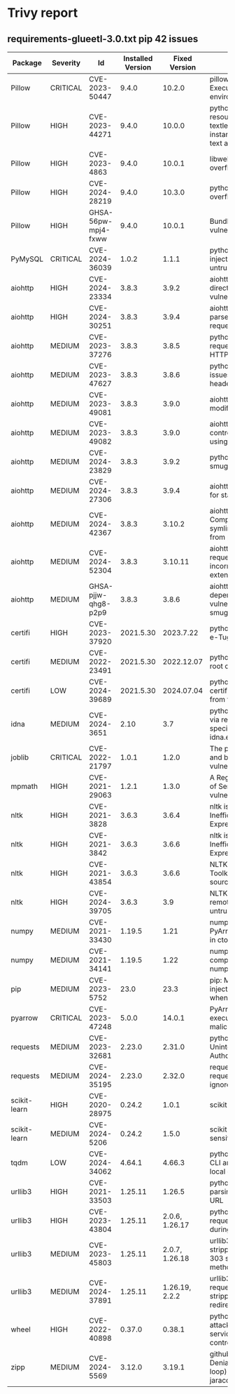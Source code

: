 # Trivy report

## requirements-glueetl-3.0.txt pip  42 issues


| Package |  Severity | Id | Installed Version  | Fixed Version | Title |
|---------|-----------|----|--------------------|---------------|--------|
| Pillow | CRITICAL | CVE-2023-50447 | 9.4.0 | 10.2.0  | pillow: Arbitrary Code Execution via the environment parameter |
| Pillow | HIGH | CVE-2023-44271 | 9.4.0 | 10.0.0  | python-pillow: uncontrolled resource consumption when textlength in an ImageDraw instance operates on a long text argument |
| Pillow | HIGH | CVE-2023-4863 | 9.4.0 | 10.0.1  | libwebp: Heap buffer overflow in WebP Codec |
| Pillow | HIGH | CVE-2024-28219 | 9.4.0 | 10.3.0  | python-pillow: buffer overflow in _imagingcms.c |
| Pillow | HIGH | GHSA-56pw-mpj4-fxww | 9.4.0 | 10.0.1  | Bundled libwebp in Pillow vulnerable |
| PyMySQL | CRITICAL | CVE-2024-36039 | 1.0.2 | 1.1.1  | python-pymysql: SQL injection if used with untrusted JSON input |
| aiohttp | HIGH | CVE-2024-23334 | 3.8.3 | 3.9.2  | aiohttp: follow_symlinks directory traversal vulnerability |
| aiohttp | HIGH | CVE-2024-30251 | 3.8.3 | 3.9.4  | aiohttp: DoS when trying to parse malformed POST requests |
| aiohttp | MEDIUM | CVE-2023-37276 | 3.8.3 | 3.8.5  | python-aiohttp: HTTP request smuggling via llhttp HTTP request parser |
| aiohttp | MEDIUM | CVE-2023-47627 | 3.8.3 | 3.8.6  | python-aiohttp: numerous issues in HTTP parser with header parsing |
| aiohttp | MEDIUM | CVE-2023-49081 | 3.8.3 | 3.9.0  | aiohttp: HTTP request modification |
| aiohttp | MEDIUM | CVE-2023-49082 | 3.8.3 | 3.9.0  | aiohttp: CRLF injection if user controls the HTTP method using aiohttp client |
| aiohttp | MEDIUM | CVE-2024-23829 | 3.8.3 | 3.9.2  | python-aiohttp: http request smuggling |
| aiohttp | MEDIUM | CVE-2024-27306 | 3.8.3 | 3.9.4  | aiohttp: XSS on index pages for static file handling |
| aiohttp | MEDIUM | CVE-2024-42367 | 3.8.3 | 3.10.2  | aiohttp: python-aiohttp: Compressed files as symlinks are not protected from path traversal |
| aiohttp | MEDIUM | CVE-2024-52304 | 3.8.3 | 3.10.11  | aiohttp: aiohttp vulnerable to request smuggling due to incorrect parsing of chunk extensions |
| aiohttp | MEDIUM | GHSA-pjjw-qhg8-p2p9 | 3.8.3 | 3.8.6  | aiohttp has vulnerable dependency that is vulnerable to request smuggling |
| certifi | HIGH | CVE-2023-37920 | 2021.5.30 | 2023.7.22  | python-certifi: Removal of e-Tugra root certificate |
| certifi | MEDIUM | CVE-2022-23491 | 2021.5.30 | 2022.12.07  | python-certifi: untrusted root certificates |
| certifi | LOW | CVE-2024-39689 | 2021.5.30 | 2024.07.04  | python-certifi: Remove root certificates from `GLOBALTRUST` from the root store |
| idna | MEDIUM | CVE-2024-3651 | 2.10 | 3.7  | python-idna: potential DoS via resource consumption via specially crafted inputs to idna.encode() |
| joblib | CRITICAL | CVE-2022-21797 | 1.0.1 | 1.2.0  | The package joblib from 0 and before 1.2.0 are vulnerable to Arbitrary ... |
| mpmath | HIGH | CVE-2021-29063 | 1.2.1 | 1.3.0  | A Regular Expression Denial of Service (ReDOS) vulnerability was disco ... |
| nltk | HIGH | CVE-2021-3828 | 3.6.3 | 3.6.4  | nltk is vulnerable to Inefficient Regular Expression Complexity |
| nltk | HIGH | CVE-2021-3842 | 3.6.3 | 3.6.6  | nltk is vulnerable to Inefficient Regular Expression Complexity |
| nltk | HIGH | CVE-2021-43854 | 3.6.3 | 3.6.6  | NLTK (Natural Language Toolkit) is a suite of open source Python modul ... |
| nltk | HIGH | CVE-2024-39705 | 3.6.3 | 3.9  | NLTK through 3.8.1 allows remote code execution if untrusted packages  ... |
| numpy | MEDIUM | CVE-2021-33430 | 1.19.5 | 1.21  | numpy: buffer overflow in the PyArray_NewFromDescr_int() in ctors.c |
| numpy | MEDIUM | CVE-2021-34141 | 1.19.5 | 1.22  | numpy: incomplete string comparison in the numpy.core component |
| pip | MEDIUM | CVE-2023-5752 | 23.0 | 23.3  | pip: Mercurial configuration injectable in repo revision when installing via pip |
| pyarrow | CRITICAL | CVE-2023-47248 | 5.0.0 | 14.0.1  | PyArrow: Arbitrary code execution when loading a malicious data file |
| requests | MEDIUM | CVE-2023-32681 | 2.23.0 | 2.31.0  | python-requests: Unintended leak of Proxy-Authorization header |
| requests | MEDIUM | CVE-2024-35195 | 2.23.0 | 2.32.0  | requests: subsequent requests to the same host ignore cert verification |
| scikit-learn | HIGH | CVE-2020-28975 | 0.24.2 | 1.0.1  | scikit-learn Denial of Service |
| scikit-learn | MEDIUM | CVE-2024-5206 | 0.24.2 | 1.5.0  | scikit-learn: Possible sensitive data leak |
| tqdm | LOW | CVE-2024-34062 | 4.64.1 | 4.66.3  | python-tqdm: non-boolean CLI arguments may lead to local code execution |
| urllib3 | HIGH | CVE-2021-33503 | 1.25.11 | 1.26.5  | python-urllib3: ReDoS in the parsing of authority part of URL |
| urllib3 | HIGH | CVE-2023-43804 | 1.25.11 | 2.0.6, 1.26.17  | python-urllib3: Cookie request header isn&#39;t stripped during cross-origin redirects |
| urllib3 | MEDIUM | CVE-2023-45803 | 1.25.11 | 2.0.7, 1.26.18  | urllib3: Request body not stripped after redirect from 303 status changes request method to GET |
| urllib3 | MEDIUM | CVE-2024-37891 | 1.25.11 | 1.26.19, 2.2.2  | urllib3: proxy-authorization request header is not stripped during cross-origin redirects |
| wheel | HIGH | CVE-2022-40898 | 0.37.0 | 0.38.1  | python-wheel: remote attackers can cause denial of service via attacker controlled input to wheel cli |
| zipp | MEDIUM | CVE-2024-5569 | 3.12.0 | 3.19.1  | github.com/jaraco/zipp: Denial of Service (infinite loop) via crafted zip file in jaraco/zipp |
